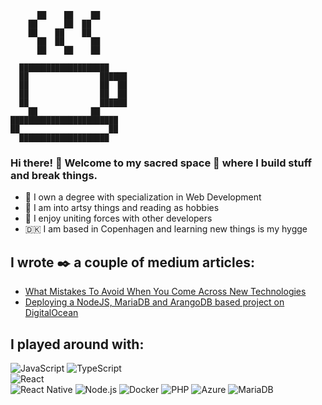                                                                          
          ██    ██    ██                                    
        ██      ██  ██                                      
        ██    ██    ██                                      
          ██  ██      ██                                    
          ██    ██    ██                                    
                                                            
      ████████████████████                                  
      ██                ██████                              
      ██                ██  ██                              
      ██                ██  ██                              
      ██                ██████                              
        ██            ██                                    
    ████████████████████████                                
    ██                    ██                                
      ████████████████████                                  
                                                                                        
                                                                                        
### Hi there! 👋 Welcome to my sacred space 🔮 where I build stuff and break things.

- 📜 I own a degree with specialization in Web Development
- 🎨 I am into artsy things and reading as hobbies
- 🌱 I enjoy uniting forces with other developers
- 🇩🇰 I am based in Copenhagen and learning new things is my hygge
 
## I wrote ✒️ a couple of medium articles:
- [What Mistakes To Avoid When You Come Across New Technologies](https://brigittarucz.medium.com/what-mistakes-to-avoid-when-you-come-across-new-technologies-ecda548f89cf)   
- [Deploying a NodeJS, MariaDB and ArangoDB based project on DigitalOcean](https://brigittarucz.medium.com/deploying-a-nodejs-mariadb-and-arangodb-based-project-on-digitalocean-fc1f9709b6a0)              

## I played around with:

![JavaScript](https://img.shields.io/badge/-JavaScript-191919?&logo=JavaScript) 
![TypeScript](https://img.shields.io/badge/-TypeScript-000?&logo=TypeScript)                                                                                        
![React](https://img.shields.io/badge/-React-000?&logo=React)                                                                                           
![React Native](https://img.shields.io/badge/-React%20Native-000?&logo=React)
![Node.js](https://img.shields.io/badge/-Node.js-000?&logo=Node.js)
![Docker](https://img.shields.io/badge/-Docker-000?&logo=Docker)
![PHP](https://img.shields.io/badge/-PHP-000?&logo=PHP)
![Azure](https://img.shields.io/badge/-Azure-000?&logo=Microsoft%20Azure)
![MariaDB](https://img.shields.io/badge/-MariaDB-000?&logo=MariaDB)

<!--
**brigittarucz/brigittarucz** is a ✨ _special_ ✨ repository because its `README.md` (this file) appears on your GitHub profile.

Here are some ideas to get you started:

- 🔭 I’m currently working on ...
- 🌱 I’m currently learning ...
- 👯 I’m looking to collaborate on ...
- 🤔 I’m looking for help with ...
- 💬 Ask me about ...
- 📫 How to reach me: ...
- 😄 Pronouns: ...
- ⚡ Fun fact: ...
-->
